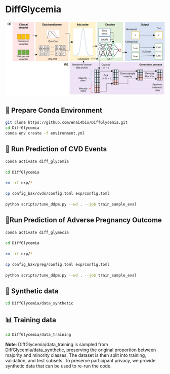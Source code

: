 # DiffGlycemia

![Diffusion Adaption](images/adaption.jpg "framework")

## 🔧 Prepare Conda Environment

```bash
git clone https://github.com/enai4bio/DiffGlycemia.git
cd DiffGlycemia
conda env create -f environment.yml
```

## 🧠 Run Prediction of CVD Events

```bash
conda activate diff_glycemia

cd DiffGlycemia

rm -rf exp/*

cp config_bak/cvds/config.toml exp/config.toml

python scripts/tune_ddpm.py --wd . --job train_sample_eval
```

## 🤰Run Prediction of Adverse Pregnancy Outcome

```bash
conda activate diff_glymecia

cd DiffGlycemia

rm -rf exp/*

cp config_bak/preg/config.toml exp/config.toml

python scripts/tune_ddpm.py --wd . --job train_sample_eval
```

## 🧪 Synthetic data

```bash
cd DiffGlycemia/data_synthetic
```

## 📊 Training data

```bash
cd DiffGlycemia/data_training
```

**Note**: DiffGlycemia/data_training is sampled from DiffGlycemia/data_synthetic, preserving the original proportion between majority and minority classes. The dataset is then split into training, validation, and test subsets. To preserve participant privacy, we provide synthetic data that can be used to re-run the code.